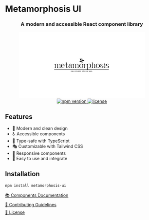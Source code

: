 # Metamorphosis UI

<div align="center">
  <h3>A modern and accessible React component library</h3>
</div>

<div align="center">
  <img src="./public/metamorphosis.png" alt="npm version" />
</div>

<div align="center">
  <a href="https://www.npmjs.com/package/metamorphosis-ui">
    <img src="https://img.shields.io/npm/v/metamorphosis-ui" alt="npm version" />
  </a>
  <a href="LICENSE">
    <img src="https://img.shields.io/npm/l/metamorphosis-ui" alt="license" />
  </a>
</div>

## Features

- 🎨 Modern and clean design
- ♿️ Accessible components
- 🎯 Type-safe with TypeScript
- 🎭 Customizable with Tailwind CSS
- 📱 Responsive components
- 🚀 Easy to use and integrate

## Installation

```bash
npm install metamorphosis-ui
```

<div align="left" style="display: flex; flex-direction: column; gap: 8px;">
    <a href="COMPONENTS.md">📚 Components Documentation</a> 
    <a href="CONTRIBUTING.md">🤝 Contributing Guidelines</a> 
    <a href="LICENSE">📜 License</a> 
</div> 